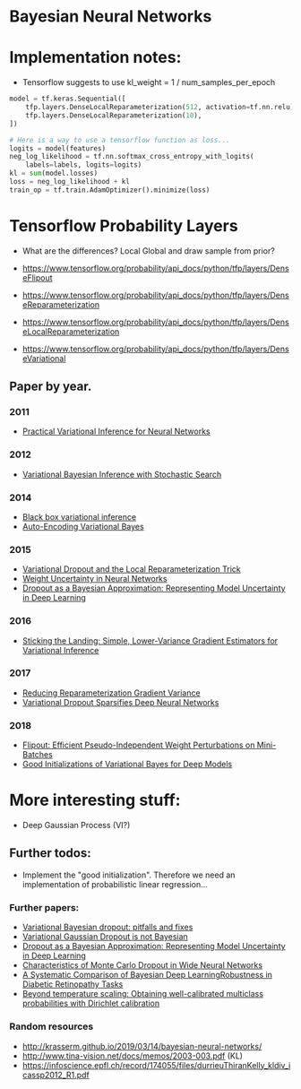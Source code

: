 # Bayesian Neural Networks

# Implementation notes:
- Tensorflow suggests to use kl_weight = 1 / num_samples_per_epoch

```python
model = tf.keras.Sequential([
    tfp.layers.DenseLocalReparameterization(512, activation=tf.nn.relu),
    tfp.layers.DenseLocalReparameterization(10),
])

# Here is a way to use a tensorflow function as loss...
logits = model(features)
neg_log_likelihood = tf.nn.softmax_cross_entropy_with_logits(
    labels=labels, logits=logits)
kl = sum(model.losses)
loss = neg_log_likelihood + kl
train_op = tf.train.AdamOptimizer().minimize(loss)

```

# Tensorflow Probability Layers

- What are the differences? Local Global and draw sample from prior?

- https://www.tensorflow.org/probability/api_docs/python/tfp/layers/DenseFlipout
- https://www.tensorflow.org/probability/api_docs/python/tfp/layers/DenseReparameterization
- https://www.tensorflow.org/probability/api_docs/python/tfp/layers/DenseLocalReparameterization
- https://www.tensorflow.org/probability/api_docs/python/tfp/layers/DenseVariational

## Paper by year.

### 2011

- [Practical Variational Inference for Neural Networks](https://papers.nips.cc/paper/4329-practical-variational-inference-for-neural-networks)

### 2012

- [Variational Bayesian Inference with Stochastic Search](https://arxiv.org/abs/1206.6430)

### 2014

- [Black box variational inference](https://arxiv.org/abs/1401.0118)
- [Auto-Encoding Variational Bayes](https://arxiv.org/abs/1312.6114)

### 2015

- [Variational Dropout and the Local Reparameterization Trick](https://arxiv.org/abs/1506.02557)
- [Weight Uncertainty in Neural Networks](https://arxiv.org/abs/1505.05424)
- [Dropout as a Bayesian Approximation: Representing Model Uncertainty in Deep Learning](https://arxiv.org/abs/1506.02142)

### 2016

- [Sticking the Landing: Simple, Lower-Variance Gradient Estimators for Variational Inference](https://arxiv.org/abs/1703.09194)

### 2017 

- [Reducing Reparameterization Gradient Variance](https://arxiv.org/abs/1705.07880)
- [Variational Dropout Sparsifies Deep Neural Networks](https://arxiv.org/abs/1701.05369)

### 2018 

- [Flipout: Efficient Pseudo-Independent Weight Perturbations on Mini-Batches](https://arxiv.org/abs/1803.04386)
- [Good Initializations of Variational Bayes for Deep Models](https://arxiv.org/abs/1810.08083)

# More interesting stuff:
- Deep Gaussian Process (VI?)

## Further todos:

- Implement the "good initialization". Therefore we need an implementation of probabilistic linear regression...

### Further papers:

- [Variational Bayesian dropout: pitfalls and fixes](https://arxiv.org/pdf/1807.01969.pdf)
- [Variational Gaussian Dropout is not Bayesian](https://arxiv.org/pdf/1711.02989.pdf)
- [Dropout as a Bayesian Approximation: Representing Model Uncertainty in Deep Learning](https://arxiv.org/pdf/1506.02142.pdf)
- [Characteristics of Monte Carlo Dropout in Wide Neural Networks](https://arxiv.org/pdf/2007.05434.pdf)
- [A Systematic Comparison of Bayesian Deep LearningRobustness in Diabetic Retinopathy Tasks](http://bayesiandeeplearning.org/2019/papers/12.pdf)
- [Beyond temperature scaling: Obtaining well-calibrated multiclass probabilities with Dirichlet calibration](https://papers.nips.cc/paper/2019/file/8ca01ea920679a0fe3728441494041b9-Paper.pdf)

### Random resources

- http://krasserm.github.io/2019/03/14/bayesian-neural-networks/
- http://www.tina-vision.net/docs/memos/2003-003.pdf (KL) 
- https://infoscience.epfl.ch/record/174055/files/durrieuThiranKelly_kldiv_icassp2012_R1.pdf